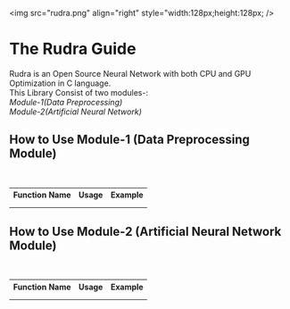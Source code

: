 <img src="rudra.png" align="right" style="width:128px;height:128px; />

# The Rudra Guide
Rudra is an Open Source Neural Network with both CPU and GPU Optimization in C language. 
<br>This Library Consist of two modules-:
<br>
*Module-1(Data Preprocessing)*
<br>
*Module-2(Artificial Neural Network)*

## How to Use Module-1 (Data Preprocessing Module)
<br>
<table style="width:100%">
  <tr>
    <th>Function Name</th>
    <th>Usage</th>
    <th>Example</th>
  </tr>
  <tr>
    <td></td>
    <td></td>
    <td></td>
  </tr>
  <tr>
    <td></td>
    <td></td>
    <td></td>
  </tr>
</table>

## How to Use Module-2 (Artificial Neural Network Module)
<br>
<table style="width:100%">
  <tr>
    <th>Function Name</th>
    <th>Usage</th>
    <th>Example</th>
  </tr>
  <tr>
    <td></td>
    <td></td>
    <td></td>
  </tr>
  <tr>
    <td></td>
    <td></td>
    <td></td>
  </tr>
</table>


